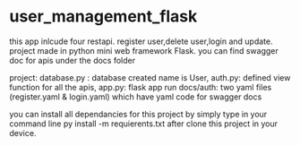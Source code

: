 # user_management_flask
this app inlcude four restapi. register user,delete user,login and update.
project made in python mini web framework Flask.
you can find swagger doc for apis under the docs folder

project:
database.py : database created name is User,
auth.py: defined view function for all the apis,
app.py: flask app run 
docs/auth: two yaml files (register.yaml & login.yaml) which have yaml code for swagger docs

you can install all dependancies for this project by simply type in your command line py install -m requierents.txt after clone this project in your device.
